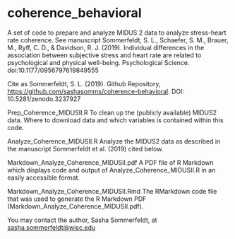 # coherence_behavioral

A set of code to prepare and analyze MIDUS 2 data to analyze stress-heart rate coherence. 
See manuscript
Sommerfeldt, S. L., Schaefer, S. M., Brauer, M., Ryff, C. D., & Davidson, R. J. (2019). Individual differences
in the association between subjective stress and heart rate are related to psychological and physical well-being. 
Psychological Science. doi:10.1177/0956797619849555

Cite as 
Sommerfeldt, S. L. (2019). Github Repository, https://github.com/sashasomms/coherence-behavioral. DOI: 10.5281/zenodo.3237927


Prep_Coherence_MIDUSII.R 
To clean up the (publicly available) MIDUS2 data. Where to download data and which variables is contained within this code. 


Analyze_Coherence_MIDUSII.R 
Analyze the MIDUS2 data as described in the manuscript Sommerfeldt et al. (2019) cited below. 


Markdown_Analyze_Coherence_MIDUSII.pdf 
A PDF file of R Markdown which displays code and output of Analyze_Coherence_MIDUSII.R in an easily accessible format. 


Markdown_Analyze_Coherence_MIDUSII.Rmd 
The RMarkdown code file that was used to generate the R Markdown PDF (Markdown_Analyze_Coherence_MIDUSII.pdf). 








You may contact the author, Sasha Sommerfeldt, at sasha.sommerfeldt@wisc.edu

